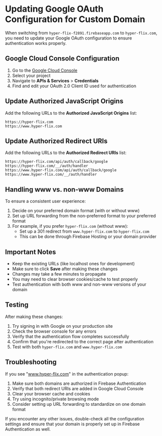 # Updating Google OAuth Configuration for Custom Domain

When switching from `hyper-flix-f2891.firebaseapp.com` to `hyper-flix.com`, you need to update your Google OAuth configuration to ensure authentication works properly.

## Google Cloud Console Configuration

1. Go to the [Google Cloud Console](https://console.cloud.google.com/)
2. Select your project
3. Navigate to **APIs & Services** > **Credentials**
4. Find and edit your OAuth 2.0 Client ID used for authentication

## Update Authorized JavaScript Origins

Add the following URLs to the **Authorized JavaScript Origins** list:
```
https://hyper-flix.com
https://www.hyper-flix.com
```

## Update Authorized Redirect URIs

Add the following URLs to the **Authorized Redirect URIs** list:
```
https://hyper-flix.com/api/auth/callback/google
https://hyper-flix.com/__/auth/handler
https://www.hyper-flix.com/api/auth/callback/google
https://www.hyper-flix.com/__/auth/handler
```

## Handling www vs. non-www Domains

To ensure a consistent user experience:

1. Decide on your preferred domain format (with or without www)
2. Set up URL forwarding from the non-preferred format to your preferred format
3. For example, if you prefer `hyper-flix.com` (without www):
   - Set up a 301 redirect from `www.hyper-flix.com` to `hyper-flix.com`
   - This can be done through Firebase Hosting or your domain provider

## Important Notes

- Keep the existing URLs (like localhost ones for development)
- Make sure to click **Save** after making these changes
- Changes may take a few minutes to propagate
- You may need to clear browser cookies/cache to test properly
- Test authentication with both www and non-www versions of your domain

## Testing

After making these changes:

1. Try signing in with Google on your production site
2. Check the browser console for any errors
3. Verify that the authentication flow completes successfully
4. Confirm that you're redirected to the correct page after authentication
5. Test with both `hyper-flix.com` and `www.hyper-flix.com`

## Troubleshooting

If you see "www.hyper-flix.com" in the authentication popup:

1. Make sure both domains are authorized in Firebase Authentication
2. Verify that both redirect URIs are added in Google Cloud Console
3. Clear your browser cache and cookies
4. Try using incognito/private browsing mode
5. Consider setting up URL forwarding to standardize on one domain format

If you encounter any other issues, double-check all the configuration settings and ensure that your domain is properly set up in Firebase Authentication as well. 